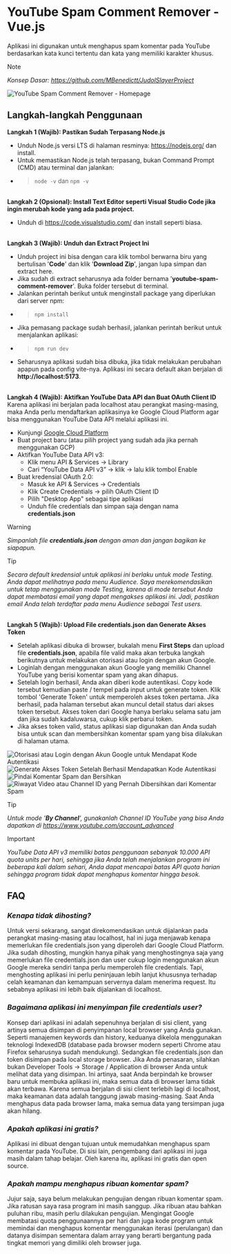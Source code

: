 # YouTube Spam Comment Remover - Vue.js
Aplikasi ini digunakan untuk menghapus spam komentar pada YouTube berdasarkan kata kunci tertentu dan kata yang memiliki karakter khusus. 

> [!NOTE]
> *Konsep Dasar: <a href="https://github.com/MBenedictt/JudolSlayerProject" target="_blank" rel="noopener">https://github.com/MBenedictt/JudolSlayerProject</a>*

![YouTube Spam Comment Remover - Homepage](./images/1.png)

## Langkah-langkah Penggunaan
**Langkah 1 (Wajib): Pastikan Sudah Terpasang Node.js**
- Unduh Node.js versi LTS di halaman resminya: <a href="https://nodejs.org/" rel="noopener" target="_blank">https://nodejs.org/</a> dan install.
- Untuk memastikan Node.js telah terpasang, bukan Command Prompt (CMD) atau terminal dan jalankan:
-  >```node -v``` dan ```npm -v```

<br/>**Langkah 2 (Opsional): Install Text Editor seperti Visual Studio Code jika ingin merubah kode yang ada pada project.**
- Unduh di <a href="https://code.visualstudio.com/" target="_blank" rel="noopener">https://code.visualstudio.com/</a> dan install seperti biasa.

<br/>**Langkah 3 (Wajib): Unduh dan Extract Project Ini**
- Unduh project ini bisa dengan cara klik tombol berwarna biru yang bertulisan '**Code**' dan klik '**Download Zip**', jangan lupa simpan dan extract here.
- Jika sudah di extract seharusnya ada folder bernama '**youtube-spam-comment-remover**'. Buka folder tersebut di terminal.
- Jalankan perintah berikut untuk menginstall package yang diperlukan dari server npm:
- > ```npm install```
- Jika pemasang package sudah berhasil, jalankan perintah berikut untuk menjalankan aplikasi:
- > ```npm run dev```
- Seharusnya aplikasi sudah bisa dibuka, jika tidak melakukan perubahan apapun pada config vite-nya. Aplikasi ini secara default akan berjalan di **http://localhost:5173**.

<br/>**Langkah 4 (Wajib): Aktifkan YouTube Data API dan Buat OAuth Client ID**
<br/>Karena aplikasi ini berjalan pada localhost atau perangkat masing-masing, maka Anda perlu mendaftarkan aplikasinya ke Google Cloud Platform agar bisa menggunakan YouTube Data API melalui aplikasi ini.
- Kunjungi <a href="https://console.cloud.google.com" target="_blank" rel="noopener">Google Cloud Platform</a>
- Buat project baru (atau pilih project yang sudah ada jika pernah menggunakan GCP)
- Aktifkan YouTube Data API v3:
  - Klik menu API & Services → Library
  - Cari “YouTube Data API v3” → klik → lalu klik tombol Enable
- Buat kredensial OAuth 2.0:
  - Masuk ke API & Services → Credentials
  - Klik Create Credentials → pilih OAuth Client ID
  - Pilih "Desktop App" sebagai tipe aplikasi
  - Unduh file credentials dan simpan saja dengan nama **credentials.json**

> [!WARNING]
> *Simpanlah file **credentials.json** dengan aman dan jangan bagikan ke siapapun.*

> [!TIP]
> *Secara default kredensial untuk aplikasi ini berlaku untuk mode Testing. Anda dapat melihatnya pada menu Audience. Saya merekomendasikan untuk tetap menggunakan mode Testing, karena di mode tersebut Anda dapat membatasi email yang dapat mengakses aplikasi ini. Jadi, pastikan email Anda telah terdaftar pada menu Audience sebagai Test users.*


<br/>**Langkah 5 (Wajib): Upload File credentials.json dan Generate Akses Token**
- Setelah aplikasi dibuka di browser, bukalah menu **First Steps** dan upload file **credentials.json**, apabila file valid maka akan terbuka langkah berikutnya untuk melakukan otorisasi atau login dengan akun Google.
- Loginlah dengan menggunakan akun Google yang memiliki Channel YouTube yang berisi komentar spam yang akan dihapus.
- Setelah login berhasil, Anda akan diberi kode autentikasi. Copy kode tersebut kemudian paste / tempel pada input untuk generate token. Klik tombol 'Generate Token' untuk memperoleh akses token pertama. Jika berhasil, pada halaman tersebut akan muncul detail status dari akses token tersebut. Akses token dari Google hanya berlaku selama satu jam dan jika sudah kadaluwarsa, cukup klik perbarui token.
- Jika akses token valid, status aplikasi siap digunakan dan Anda sudah bisa untuk scan dan membersihkan komentar spam yang bisa dilakukan di halaman utama.

![Otorisasi atau Login dengan Akun Google untuk Mendapat Kode Autentikasi](./images/2.png)
![Generate Akses Token Setelah Berhasil Mendapatkan Kode Autentikasi](./images/3.png)
![Pindai Komentar Spam dan Bersihkan](./images/4.png)
![Riwayat Video atau Channel ID yang Pernah Dibersihkan dari Komentar Spam](./images/5.png)

> [!TIP]
> *Untuk mode '**By Channel**', gunakanlah Channel ID YouTube yang bisa Anda dapatkan di <a href="https://www.youtube.com/account_advanced">https://www.youtube.com/account_advanced</a>*

> [!IMPORTANT]
> *YouTube Data API v3 memiliki batas penggunaan sebanyak 10.000 API quota units per hari, sehingga jika Anda telah menjalankan program ini beberapa kali dalam sehari, Anda dapat mencapai batas API quota harian sehingga program tidak dapat menghapus komentar hingga besok.*

## FAQ
### *Kenapa tidak dihosting?*
Untuk versi sekarang, sangat direkomendasikan untuk dijalankan pada perangkat masing-masing atau localhost, hal ini juga menjawab kenapa memerlukan file credentials.json yang diperoleh dari Google Cloud Platform. Jika sudah dihosting, mungkin hanya pihak yang menghostingnya saja yang memerlukan file credentials.json dan user cukup login menggunakan akun Google mereka sendiri tanpa perlu memperoleh file credentials. Tapi, menghosting aplikasi ini perlu peninjauan lebih lanjut khususnya terhadap celah keamanan dan kemampuan servernya dalam menerima request. Itu sebabnya aplikasi ini lebih baik dijalankan di localhost. 

### *Bagaimana aplikasi ini menyimpan file credentials user?*
Konsep dari aplikasi ini adalah sepenuhnya berjalan di sisi client, yang artinya semua disimpan di penyimpanan local browser yang Anda gunakan. Seperti manajemen keywords dan history, keduanya dikelola menggunakan teknologi IndexedDB (database pada browser modern seperti Chrome atau Firefox seharusnya sudah mendukung). Sedangkan file credentials.json dan token disimpan pada local storage browser. Jika Anda penasaran, silahkan bukan Developer Tools -> Storage / Application di browser Anda untuk melihat data yang disimpan. Ini artinya, saat Anda berpindah ke browser baru untuk membuka aplikasi ini, maka semua data di browser lama tidak akan terbawa. Karena semua berjalan di sisi client terlebih lagi di localhost, maka keamanan data adalah tanggung jawab masing-masing. Saat Anda menghapus data pada browser lama, maka semua data yang tersimpan juga akan hilang. 

### *Apakah aplikasi ini gratis?*
Aplikasi ini dibuat dengan tujuan untuk memudahkan menghapus spam komentar pada YouTube. Di sisi lain, pengembang dari aplikasi ini juga masih dalam tahap belajar. Oleh karena itu, aplikasi ini gratis dan open source.

### *Apakah mampu menghapus ribuan komentar spam?*
Jujur saja, saya belum melakukan pengujian dengan ribuan komentar spam. Jika ratusan saya rasa program ini masih sanggup. Jika ribuan atau bahkan puluhan ribu, masih perlu dilakukan pengujian. Mengingat Google membatasi quota penggunaannya per hari dan juga kode program untuk memindai dan menghapus komentar menggunakan iterasi (perulangan) dan datanya disimpan sementara dalam array yang berarti bergantung pada tingkat memori yang dimiliki oleh browser juga.



